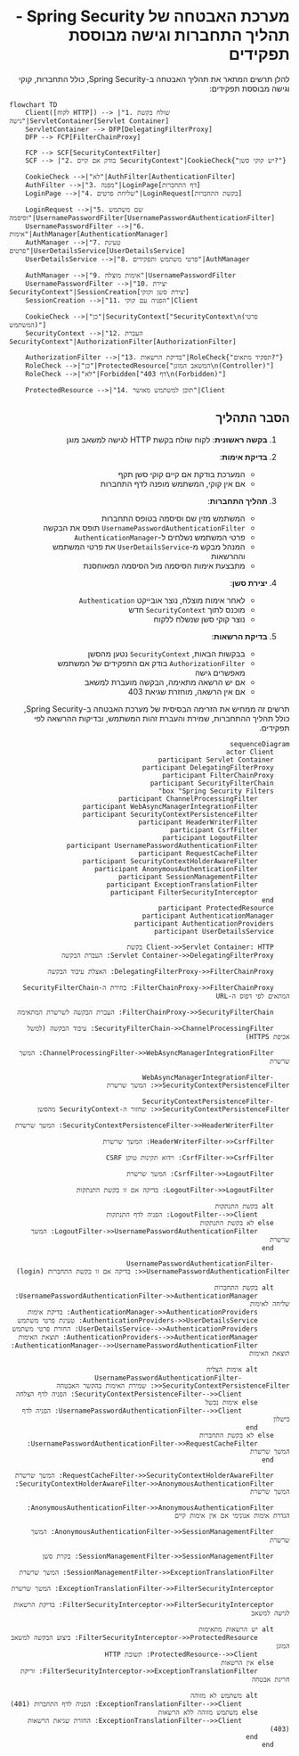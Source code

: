 
<div dir = "rtl">

# מערכת האבטחה של Spring Security - תהליך התחברות וגישה מבוססת תפקידים

להלן תרשים המתאר את תהליך האבטחה ב-Spring Security, כולל התחברות, קוקי וגישה מבוססת תפקידים:

</div>

```mermaid
flowchart TD
    Client([לקוח HTTP]) --> |"1. שולח בקשת גישה"|ServletContainer[Servlet Container]
    ServletContainer --> DFP[DelegatingFilterProxy]
    DFP --> FCP[FilterChainProxy]
    
    FCP --> SCF[SecurityContextFilter]
    SCF --> |"2. בודק אם קיים SecurityContext"|CookieCheck{"יש קוקי סשן?"}
    
    CookieCheck -->|"לא"|AuthFilter[AuthenticationFilter]
    AuthFilter -->|"3. מפנה"|LoginPage[דף התחברות]
    LoginPage -->|"4. שליחת פרטים"|LoginRequest[בקשת התחברות]
    
    LoginRequest -->|"5. שם משתמש וסיסמה"|UsernamePasswordFilter[UsernamePasswordAuthenticationFilter]
    UsernamePasswordFilter -->|"6. אימות"|AuthManager[AuthenticationManager]
    AuthManager -->|"7. טעינת פרטים"|UserDetailsService[UserDetailsService]
    UserDetailsService -->|"8. פרטי משתמש ותפקידים"|AuthManager
    
    AuthManager -->|"9. אימות מוצלח"|UsernamePasswordFilter
    UsernamePasswordFilter -->|"10. יצירת SecurityContext"|SessionCreation[יצירת סשן וקוקי]
    SessionCreation -->|"11. הפניה עם קוקי"|Client
    
    CookieCheck -->|"כן"|SecurityContext["SecurityContext\n(פרטי המשתמש)"]
    SecurityContext -->|"12. העברת SecurityContext"|AuthorizationFilter[AuthorizationFilter]
    
    AuthorizationFilter -->|"13. בדיקת הרשאות"|RoleCheck{"תפקיד מתאים?"}
    RoleCheck -->|"כן"|ProtectedResource["המשאב המוגן\n(Controller)"]
    RoleCheck -->|"לא"|Forbidden["דף 403\n(Forbidden)"]
    
    ProtectedResource -->|"14. תוכן למשתמש מאושר"|Client
```

<div dir = "rtl">

## הסבר התהליך

1. **בקשה ראשונית**: לקוח שולח בקשת HTTP לגישה למשאב מוגן

2. **בדיקת אימות**:
    - המערכת בודקת אם קיים קוקי סשן תקף
    - אם אין קוקי, המשתמש מופנה לדף התחברות

3. **תהליך התחברות**:
    - המשתמש מזין שם וסיסמה בטופס התחברות
    - `UsernamePasswordAuthenticationFilter` תופס את הבקשה
    - פרטי המשתמש נשלחים ל-`AuthenticationManager`
    - המנהל מבקש מ-`UserDetailsService` את פרטי המשתמש וההרשאות
    - מתבצעת אימות הסיסמה מול הסיסמה המאוחסנת

4. **יצירת סשן**:
    - לאחר אימות מוצלח, נוצר אובייקט `Authentication`
    - מוכנס לתוך `SecurityContext` חדש
    - נוצר קוקי סשן שנשלח ללקוח

5. **בדיקת הרשאות**:
    - בבקשות הבאות, `SecurityContext` נטען מהסשן
    - `AuthorizationFilter` בודק אם התפקידים של המשתמש מאפשרים גישה
    - אם יש הרשאה מתאימה, הבקשה מועברת למשאב
    - אם אין הרשאה, מוחזרת שגיאת 403

תרשים זה ממחיש את הזרימה הבסיסית של מערכת האבטחה ב-Spring Security, כולל תהליך ההתחברות, שמירת והעברת זהות המשתמש, ובדיקות ההרשאה לפי תפקידים.

``` mermaid
sequenceDiagram
    actor Client
    participant Servlet Container
    participant DelegatingFilterProxy
    participant FilterChainProxy
    participant SecurityFilterChain
    box "Spring Security Filters"
        participant ChannelProcessingFilter
        participant WebAsyncManagerIntegrationFilter
        participant SecurityContextPersistenceFilter
        participant HeaderWriterFilter
        participant CsrfFilter
        participant LogoutFilter
        participant UsernamePasswordAuthenticationFilter
        participant RequestCacheFilter
        participant SecurityContextHolderAwareFilter
        participant AnonymousAuthenticationFilter
        participant SessionManagementFilter
        participant ExceptionTranslationFilter
        participant FilterSecurityInterceptor
    end
    participant ProtectedResource
    participant AuthenticationManager
    participant AuthenticationProviders
    participant UserDetailsService

    Client->>Servlet Container: HTTP בקשת
    Servlet Container->>DelegatingFilterProxy: העברת הבקשה
    
    DelegatingFilterProxy->>FilterChainProxy: האצלת עיבוד הבקשה
    
    FilterChainProxy->>FilterChainProxy: בחירת ה-SecurityFilterChain המתאים לפי דפוס ה-URL
    
    FilterChainProxy->>SecurityFilterChain: העברת הבקשה לשרשרת המתאימה
    
    SecurityFilterChain->>ChannelProcessingFilter: עיבוד הבקשה (למשל אכיפת HTTPS)
    
    ChannelProcessingFilter->>WebAsyncManagerIntegrationFilter: המשך שרשרת
    
    WebAsyncManagerIntegrationFilter->>SecurityContextPersistenceFilter: המשך שרשרת
    
    SecurityContextPersistenceFilter->>SecurityContextPersistenceFilter: שחזור ה-SecurityContext מהסשן
    
    SecurityContextPersistenceFilter->>HeaderWriterFilter: המשך שרשרת
    
    HeaderWriterFilter->>CsrfFilter: המשך שרשרת
    
    CsrfFilter->>CsrfFilter: וידוא תקינות טוקן CSRF
    
    CsrfFilter->>LogoutFilter: המשך שרשרת
    
    LogoutFilter->>LogoutFilter: בדיקה אם זו בקשת התנתקות
    
    alt בקשת התנתקות
        LogoutFilter-->>Client: הפניה לדף התנתקות
    else לא בקשת התנתקות
        LogoutFilter->>UsernamePasswordAuthenticationFilter: המשך שרשרת
    end
    
    UsernamePasswordAuthenticationFilter->>UsernamePasswordAuthenticationFilter: בדיקה אם זו בקשת התחברות (login)
    
    alt בקשת התחברות
        UsernamePasswordAuthenticationFilter->>AuthenticationManager: שליחה לאימות
        AuthenticationManager->>AuthenticationProviders: בדיקת אימות
        AuthenticationProviders->>UserDetailsService: טעינת פרטי משתמש
        UserDetailsService-->>AuthenticationProviders: החזרת פרטי משתמש
        AuthenticationProviders-->>AuthenticationManager: תוצאת האימות
        AuthenticationManager-->>UsernamePasswordAuthenticationFilter: תוצאת האימות
        
        alt אימות הצליח
            UsernamePasswordAuthenticationFilter->>SecurityContextPersistenceFilter: שמירת האימות בהקשר האבטחה
            SecurityContextPersistenceFilter-->>Client: הפניה לדף הצלחה
        else אימות נכשל
            UsernamePasswordAuthenticationFilter-->>Client: הפניה לדף כישלון
        end
    else לא בקשת התחברות
        UsernamePasswordAuthenticationFilter->>RequestCacheFilter: המשך שרשרת
    end
    
    RequestCacheFilter->>SecurityContextHolderAwareFilter: המשך שרשרת
    SecurityContextHolderAwareFilter->>AnonymousAuthenticationFilter: המשך שרשרת
    
    AnonymousAuthenticationFilter->>AnonymousAuthenticationFilter: הגדרת אימות אנונימי אם אין אימות קיים
    
    AnonymousAuthenticationFilter->>SessionManagementFilter: המשך שרשרת
    
    SessionManagementFilter->>SessionManagementFilter: בקרת סשן
    
    SessionManagementFilter->>ExceptionTranslationFilter: המשך שרשרת
    
    ExceptionTranslationFilter->>FilterSecurityInterceptor: המשך שרשרת
    
    FilterSecurityInterceptor->>FilterSecurityInterceptor: בדיקת הרשאות לגישה למשאב
    
    alt יש הרשאות מתאימות
        FilterSecurityInterceptor->>ProtectedResource: ביצוע הבקשה למשאב המוגן
        ProtectedResource-->>Client: תשובת HTTP
    else אין הרשאות
        FilterSecurityInterceptor->>ExceptionTranslationFilter: זריקת חריגת אבטחה
        
        alt משתמש לא מזוהה
            ExceptionTranslationFilter-->>Client: הפניה לדף התחברות (401)
        else משתמש מזוהה ללא הרשאות
            ExceptionTranslationFilter-->>Client: החזרת שגיאת הרשאות (403)
        end
    end
```